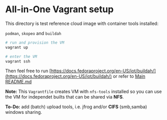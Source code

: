 # All-in-One Vagrant setup

This directory is test reference cloud image with container tools installed:

```podman```, ```skopeo``` and ```buildah```

```bash
# run and provision the VM
vagrant up

# enter the VM
vagrant ssh
```

Then feel free to run [https://docs.fedoraproject.org/en-US/iot/buildah/](https://docs.fedoraproject.org/en-US/iot/buildah/)
or refer to  [Main README.md](../README.md)

__Note:__
This ```Vagrantfile``` creates VM with ```nfs-tools``` installed so you can use the VM for independet builts that
can be shared via __NFS__.

__To-Do:__ add (batch) upload tools, i.e. jfrog and/or __CIFS__ (smb,samba) windows sharing.
